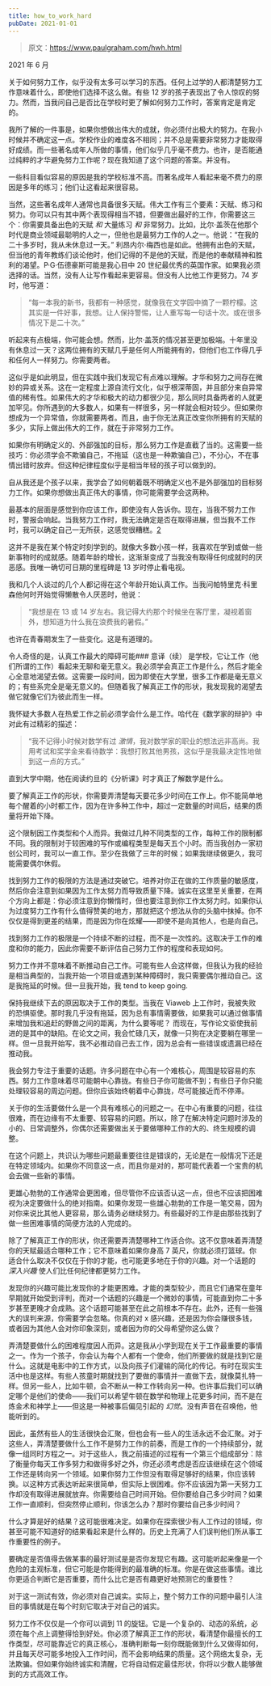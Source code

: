 ```yaml
---
title: how_to_work_hard
pubDate: 2021-01-01
---
```


> 原文：https://www.paulgraham.com/hwh.html 

            
2021 年 6 月

关于如何努力工作，似乎没有太多可以学习的东西。任何上过学的人都清楚努力工作意味着什么，即使他们选择不这么做。有些 12 岁的孩子表现出了令人惊叹的努力。然而，当我问自己是否比在学校时更了解如何努力工作时，答案肯定是肯定的。

我所了解的一件事是，如果你想做出伟大的成就，你必须付出极大的努力。在我小时候并不确定这一点。学校作业的难度各不相同；并不总是需要非常努力才能取得好成绩。而一些著名成年人所做的事情，他们似乎几乎毫不费力。也许，是否能通过纯粹的才华避免努力工作呢？现在我知道了这个问题的答案。并没有。  

一些科目看似容易的原因是我的学校标准不高。而著名成年人看起来毫不费力的原因是多年的练习；他们让这看起来很容易。   

当然，这些著名成年人通常也具备很多天赋。伟大工作有三个要素：天赋、练习和努力。你可以只有其中两个表现得相当不错，但要做出最好的工作，你需要这三个：你需要具备出色的天赋 _和_ 大量练习 _和_ 非常努力。比如，比尔·盖茨在他那个时代是商业领域最聪明的人之一，但他也是最努力工作的人之一。他说：“在我的二十多岁时，我从未休息过一天。” 利昂内尔·梅西也是如此。他拥有出色的天赋，但当他的青年教练们谈论他时，他们记得的不是他的天赋，而是他的奉献精神和胜利的渴望。P·G·伍德豪斯可能是我心目中 20 世纪最优秀的英国作家。如果我必须选择的话。当然，没有人让写作看起来更容易。但没有人比他工作更努力。74 岁时，他写道：

> “每一本我的新书，我都有一种感觉，就像我在文学园中摘了一颗柠檬。这其实是一件好事，我想。让人保持警惕，让人重写每一句话十次。或在很多情况下是二十次。”

听起来有点极端，你可能会想。然而，比尔·盖茨的情况甚至更加极端。十年里没有休息过一天？这两位拥有的天赋几乎是任何人所能拥有的，但他们也工作得几乎和任何人一样努力。你需要两者。   

这似乎是如此明显，但在实践中我们发现它有点难以理解。才华和努力之间存在微妙的异或关系。这在一定程度上源自流行文化，似乎根深蒂固，并且部分来自异常值的稀有性。如果伟大的才华和极大的动力都很少见，那么同时具备两者的人就更加罕见。你所遇到的大多数人，如果有一样很多，另一样就会相对较少。但如果你想成为一个异常值，你就需要两者。而且，由于你无法真正改变你所拥有的天赋的多少，实际上做出伟大的工作，就在于非常努力工作。   

如果你有明确定义的、外部强加的目标，那么努力工作是直截了当的。这需要一些技巧：你必须学会不欺骗自己，不拖延（这也是一种欺骗自己），不分心，不在事情出错时放弃。但这种纪律程度似乎是相当年轻的孩子可以做到的。   

自从我还是个孩子以来，我学会了如何朝着既不明确定义也不是外部强加的目标努力工作。如果你想做出真正伟大的事情，你可能需要学会这两种。   

最基本的层面是感觉到你应该工作，即使没有人告诉你。现在，当我不努力工作时，警报会响起。当我努力工作时，我无法确定是否在取得进展，但当我不工作时，我可以确定自己一无所获，这感觉很糟糕。[2](#how_to_work_hard_note2)   

这并不是我在某个特定时刻学到的。就像大多数小孩一样，我喜欢在学到或做一些新事物时的成就感。随着年龄的增长，这渐渐变成了当我没有取得任何成就时的厌恶感。我唯一确切可日期的里程碑是 13 岁时停止看电视。   

我和几个人谈过的几个人都记得在这个年龄开始认真工作。当我问帕特里克·科里森他何时开始觉得懒散令人厌恶时，他说：

> “我想是在 13 或 14 岁左右。我记得大约那个时候坐在客厅里，凝视着窗外，想知道为什么我在浪费我的暑假。”   

也许在青春期发生了一些变化。这是有道理的。   

令人奇怪的是，认真工作最大的障碍可能### 意译（续）
是学校，它让工作（他们所谓的工作）看起来无聊和毫无意义。我必须学会真正工作是什么，然后才能全心全意地渴望去做。这需要一段时间，因为即使在大学里，很多工作都是毫无意义的；有些系完全是毫无意义的。但随着我了解真正工作的形状，我发现我的渴望去做它就像它们为彼此而生一样。   

我怀疑大多数人在热爱工作之前必须学会什么是工作。哈代在《数学家的辩护》中对此有过精彩的描述：

> “我不记得小时候对数学有过 _激情_，我对数学家的职业的想法远非高尚。我用考试和奖学金来看待数学：我想打败其他男孩，这似乎是我最决定性地做到这一点的方式。”  

直到大学中期，他在阅读约旦的《分析课》时才真正了解数学是什么。   

要了解真正工作的形状，你需要弄清楚每天要花多少时间在工作上。你不能简单地每个醒着的小时都工作，因为在许多种工作中，超过一定数量的时间后，结果的质量将开始下降。   

这个限制因工作类型和个人而异。我做过几种不同类型的工作，每种工作的限制都不同。我的限制对于较困难的写作或编程类型是每天五个小时。而当我创办一家初创公司时，我可以一直工作。至少在我做了三年的时候；如果我继续做更久，我可能需要偶尔休假。   

找到努力工作的极限的方法是通过突破它。培养对你正在做的工作质量的敏感度，然后你会注意到如果因为工作太努力而导致质量下降。诚实在这里至关重要，在两个方向上都是：你必须注意到你懒惰时，但也要注意到你工作太努力时。如果你认为过度努力工作有什么值得赞美的地方，那就把这个想法从你的头脑中抹掉。你不仅仅是得到更差的结果，而是因为你在炫耀——即使不是向其他人，也是向自己。   

找到努力工作的极限是一个持续不断的过程，而不是一次性的。这取决于工作的难度和你的能力，因此你需要不断评估自己努力工作的程度和表现如何。   

努力工作并不意味着不断推动自己工作。可能有些人会这样做，但我认为我的经验是相当典型的，当我开始一个项目或遇到某种障碍时，我只需要偶尔推动自己。这是我拖延的时候。但一旦我开始，我 tend to keep going.   

保持我继续下去的原因取决于工作的类型。当我在 Viaweb 上工作时，我被失败的恐惧驱使。那时我几乎没有拖延，因为总有事情需要做，如果我可以通过做事情来增加我和追赶的野兽之间的距离，为什么要等呢？ 而现在，写作论文驱使我前进的是其中的缺陷。在论文之间，我会忙碌几天，就像一只狗在决定要躺在哪里一样。但一旦我开始写，我不必推动自己去工作，因为总会有一些错误或遗漏已经在推动我。   

我会努力专注于重要的话题。许多问题在中心有一个难核心，周围是较容易的东西。努力工作意味着尽可能朝中心靠拢。有些日子你可能做不到；有些日子你只能处理较容易的周边问题。但你应该始终朝着中心靠拢，尽可能接近而不停滞。   

关于你的生活要做什么是一个具有难核心的问题之一。在中心有重要的问题，往往很难，而在边缘有不太重要、较容易的问题。所以，除了在解决特定问题时涉及的小的、日常调整外，你偶尔还需要做出关于要做哪种工作的大的、终生规模的调整。   

在这个问题上，共识认为哪些问题最重要往往是错误的，无论是在一般情况下还是在特定领域内。如果你不同意这一点，而且你是对的，那可能代表着一个宝贵的机会去做一些新的事情。   

更雄心勃勃的工作通常会更困难，但尽管你不应该否认这一点，但也不应该把困难视为决定要做什么的绝对指南。如果你发现一些雄心勃勃的工作是一笔交易，因为对你来说比其他人更容易，那么请务必继续努力。有些最好的工作是由那些找到了做一些困难事情的简便方法的人完成的。   

除了了解真正工作的形状，你还需要弄清楚哪种工作适合你。这不仅意味着弄清楚你的天赋最适合哪种工作；它不意味着如果你身高 7 英尺，你就必须打篮球。你适合什么取决不仅仅在于你的才能，也可能更多地在于你的兴趣。对一个话题的 _深入兴趣_ 使人们比任何纪律都更努力工作。   

发现你的兴趣可能比发现你的才能更困难。才能的类型较少，而且它们通常在童年早期就开始受到评判，而对一个话题的兴趣是一个微妙的事情，可能直到你二十多岁甚至更晚才会成熟。这个话题可能甚至在此之前根本不存在。此外，还有一些强大的误判来源，你需要学会忽略。你真的对 x 感兴趣，还是因为你会赚很多钱，或者因为其他人会对你印象深刻，或者因为你的父母希望你这么做？   

弄清楚要做什么的困难程度因人而异。这是我从小学到现在关于工作最重要的事情之一。作为一个孩子，你会认为每个人都有一个使命，他们所要做的就是找到它是什么。这就是电影中的工作方式，以及向孩子们灌输的简化的传记。有时在现实生活中也是这样。有些人孩童时期就找到了要做的事情并一直做下去，就像莫扎特一样。但另一些人，比如牛顿，会不断从一种工作转向另一种。也许事后我们可以确定哪个是他们的使命——我们可以希望牛顿在数学和物理上花更多时间，而不是在炼金术和神学上——但这是一种被事后偏见引起的 _幻觉_。没有声音在召唤他，他能听到的。   

因此，虽然有些人的生活很快会汇聚，但也会有一些人的生活永远不会汇聚。对于这些人，弄清楚要做什么工作不是努力工作的前奏，而是工作的一个持续部分，就像一组同时方程之一。对于这些人，我之前描述的过程有一个第三个组成部分：除了衡量你每天工作多努力和做得多好之外，你还必须考虑是否应该继续在这个领域工作还是转向另一个领域。如果你努力工作但没有取得足够好的结果，你应该转换。以这种方式表达听起来很简单，但实际上很困难。你不应该因为第一天努力工作却没有取得进展就放弃。你需要给自己时间开始。但你要给自己多少时间？如果工作一直顺利，但突然停止顺利，你该怎么办？那时你要给自己多少时间？   

什么才算是好的结果？这可能很难决定。如果你在探索很少有人工作过的领域，你甚至可能不知道好的结果看起来是什么样的。历史上充满了人们误判他们所从事工作重要性的例子。   

要确定是否值得去做某事的最好测试是是否你发现它有趣。这可能听起来像是一个危险的主观标准，但它可能是你能得到的最准确的标准。你是在做这些事情。谁比你更适合判断它是否重要，而什么比它是否有趣更好地预测它的重要性？   

对于这一测试有效，你必须对自己诚实。实际上，整个努力工作的问题中最引人注目的事情就是在每个时刻它取决于对自己的诚实。   

努力工作不仅仅是一个你可以调到 11 的旋钮。它是一个复杂的、动态的系统，必须在每个点上调整得恰到好处。你必须了解真正工作的形状，看清楚你最擅长的工作类型，尽可能靠近它的真正核心，准确判断每一刻你既能做到什么又做得如何，并且每天尽可能多地投入工作时间，而不会影响结果的质量。这个网络太复杂，无法欺骗。但如果你始终诚实和清醒，它将自动假定最佳形状，你将以少数人能够做到的方式高效工作。  